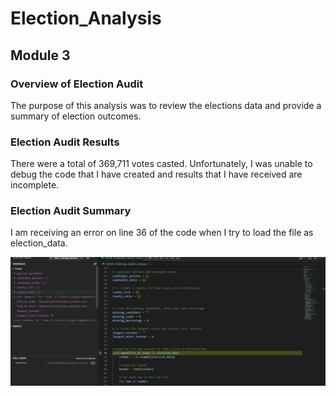 # Election_Analysis
## Module 3
### Overview of Election Audit

The purpose of this analysis was to review the elections data and provide a summary of election outcomes. 

### Election Audit Results

There were a total of 369,711 votes casted. Unfortunately, I was unable to debug the code that I have created and results that I have received are incomplete. 

### Election Audit Summary

I am receiving an error on line 36 of the code when I try to load the file as election_data. 

![screenshot](https://github.com/OlgaOMir/Election_Analysis/blob/main/Resources/Screenshot%202022-11-09%20234838.png)

